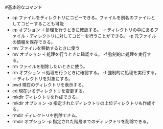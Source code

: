 #基本的なコマンド

- cp ファイルをディレクトリにコピーできる。ファイルを別名のファイルとしてコピーすることも可能
- cp オプション
 -i 処理を行うときに確認する。 
 -r ディレクトリの中にあるファイル・ディレクトリに対してコピーを行うことができる。 
 -p 元ファイルの情報を保存できる。 
- mv ファイルを移動するときに使う
- mv オプション
 -i 処理を行うときに確認する。 
 -f 強制的に処理を実行する。 
- rm ファイルを削除したいときに使う。
- rm オプション
 -i 処理を行うときに確認する。 
 -f 強制的に処理を実行する。 
 -r ディレクトリを対象にする。 
- pwd 現在のディレクトリを表示する。
- cd 現在いるディレクトリを変更する。
- mkdir ディレクトリを作成できる。
- mkdir オプション
 -p 指定されたディレクトリの上位ディレクトリも作成する。 
- rmdir ディレクトリを削除できる。
- rmdir オプション
 -p 指定された階層までのディレクトリを削除できる。 

